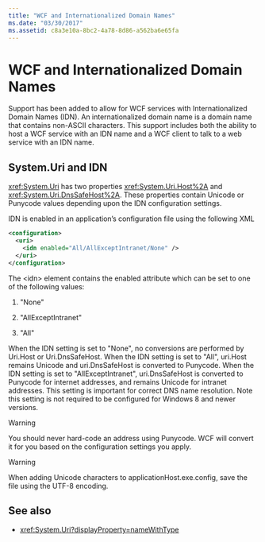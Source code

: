 ```yaml
---
title: "WCF and Internationalized Domain Names"
ms.date: "03/30/2017"
ms.assetid: c8a3e10a-8bc2-4a78-8d86-a562ba6e65fa
---
```

# WCF and Internationalized Domain Names
Support has been added to allow for WCF services with Internationalized Domain Names (IDN). An internationalized domain name is a domain name that contains non-ASCII characters. This support includes both the ability to host a WCF service with an IDN name and a WCF client to talk to a web service with an IDN name.  
  
## System.Uri and IDN  
 <xref:System.Uri> has two properties <xref:System.Uri.Host%2A> and <xref:System.Uri.DnsSafeHost%2A>. These properties contain Unicode or Punycode values depending upon the IDN configuration settings.  
  
 IDN is enabled in an application’s configuration file using the following XML  
  
```xml  
<configuration>  
  <uri>  
    <idn enabled="All/AllExceptIntranet/None" />  
  </uri>  
</configuration>  
```  
  
 The \<idn> element contains the enabled attribute which can be set to one of the following values:  
  
1.  "None"  
  
2.  "AllExceptIntranet"  
  
3.  "All"  
  
 When the IDN setting is set to "None", no conversions are performed by Uri.Host or Uri.DnsSafeHost. When the IDN setting is set to "All", uri.Host remains Unicode and uri.DnsSafeHost is converted to Punycode. When the IDN setting is set to "AllExceptIntranet", uri.DnsSafeHost is converted to Punycode for internet addresses, and remains Unicode for intranet addresses. This setting is important for correct DNS name resolution. Note this setting is not required to be configured for Windows 8 and newer versions.  
  
> [!WARNING]
>  You should never hard-code an address using Punycode. WCF will convert it for you based on the configuration settings you apply.  
  
> [!WARNING]
>  When adding Unicode characters to applicationHost.exe.config, save the file using the UTF-8 encoding.  
  
## See also
- <xref:System.Uri?displayProperty=nameWithType>
